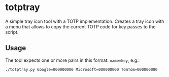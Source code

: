 # totptray
A simple tray icon tool with a TOTP implementation. Creates a tray icon with a menu that allows to copy the current TOTP code for key passes to the script.

## Usage
The tool expects one or more pairs in this format: `name=key`, e.g.:

```./totptray.py Google=000000000 Microsoft=000000000 TomTom=000000000```
